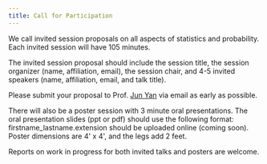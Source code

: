 ```yaml
---
title: Call for Participation
---
```


We call invited session proposals on all aspects of statistics and
probability. Each invited session will have 105 minutes.

The invited session proposal should include the session title, the
session organizer (name, affiliation, email), the session chair, and
4-5 invited speakers (name, affiliation, email, and talk title).

Please submit your proposal to
Prof. [Jun Yan](mailto:jun.yan@uconn.edu) via email as early as
possible.

There will also be a poster session with 3 minute oral presentations.
The oral presentation slides (ppt or pdf) should use the following
format: firstname_lastname.extension should be uploaded online (coming
soon). Poster dimensions are 4' x 4', and the legs add 2 feet.

Reports on work in progress for both invited talks and posters are
welcome.

